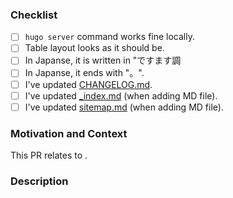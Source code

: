 ### Checklist
- [ ] `hugo server` command works fine locally.
- [ ] Table layout looks as it should be.
- [ ] In Japanse, it is written in "ですます調 
- [ ] In Japanse, it ends with "。".
- [ ] I've updated [CHANGELOG.md](CHANGELOG.md).
- [ ] I've updated [_index.md](content/_index.md) (when adding MD file).
- [ ] I've updated [sitemap.md](content/about/sitemap.md) (when adding MD file).

### Motivation and Context

This PR relates to <issue>.

<!--- Why is this change required? What problem does it solve? -->
<!--- Please describe in detail how you tested your changes. --->

### Description
<!--- Describe your changes in detail -->
